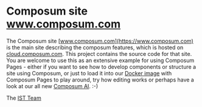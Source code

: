 # Composum site www.composum.com

The Composum site [www.composum.com](https://www.composum.com) is the main site describing the composum features, which
is hosted on [cloud.composum.com](https://cloud.composum.com). This project contains the source code for that site. 
You are welcome to use this as an extensive example for using Composum Pages - either if you want to see how to 
develop components or structure a site using Composum, or just to load it into our
[Docker image](https://hub.docker.com/repository/docker/composum/featurelauncher-composum) with Composum Pages
to play around, try how editing works or perhaps have a look at our all new 
[Composum AI](https://github.com/ist-dresden/composum-AI). :-)

The [IST Team](https://www.ist-software.com/home.html)
